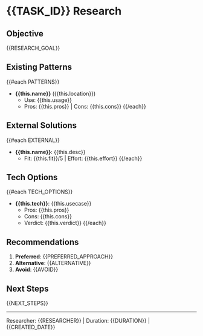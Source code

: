 # {{TASK_ID}} Research

## Objective
{{RESEARCH_GOAL}}

## Existing Patterns
{{#each PATTERNS}}
- **{{this.name}}** ({{this.location}})
  - Use: {{this.usage}}
  - Pros: {{this.pros}} | Cons: {{this.cons}}
{{/each}}

## External Solutions
{{#each EXTERNAL}}
- **{{this.name}}**: {{this.desc}}
  - Fit: {{this.fit}}/5 | Effort: {{this.effort}}
{{/each}}

## Tech Options
{{#each TECH_OPTIONS}}
- **{{this.tech}}**: {{this.usecase}}
  - Pros: {{this.pros}}
  - Cons: {{this.cons}}
  - Verdict: {{this.verdict}}
{{/each}}

## Recommendations
1. **Preferred**: {{PREFERRED_APPROACH}}
2. **Alternative**: {{ALTERNATIVE}}
3. **Avoid**: {{AVOID}}

## Next Steps
{{NEXT_STEPS}}

---
Researcher: {{RESEARCHER}} | Duration: {{DURATION}} | {{CREATED_DATE}}
